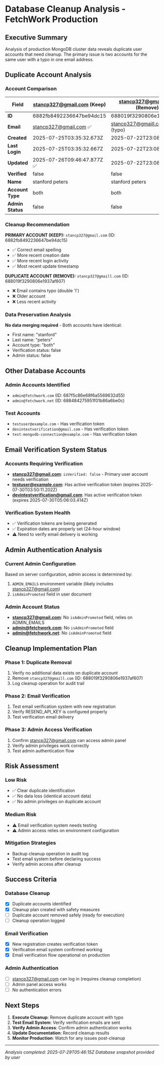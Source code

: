 # Database Cleanup Analysis - FetchWork Production

## Executive Summary
Analysis of production MongoDB cluster data reveals duplicate user accounts that need cleanup. The primary issue is two accounts for the same user with a typo in one email address.

## Duplicate Account Analysis

### Account Comparison

| Field | stancp327@gmail.com (Keep) | stancp327@gmaill.com (Remove) |
|-------|---------------------------|-------------------------------|
| **ID** | 6882fb8492236647be94dc15 | 688019f3290806e1937af607 |
| **Email** | stancp327@gmail.com ✅ | stancp327@gmaill.com ❌ (typo) |
| **Created** | 2025-07-25T03:35:32.673Z | 2025-07-22T23:08:35.128Z |
| **Last Login** | 2025-07-25T03:35:32.667Z | 2025-07-22T23:08:35.124Z |
| **Updated** | 2025-07-26T09:46:47.877Z ✅ | 2025-07-22T23:08:35.128Z |
| **Verified** | false | false |
| **Name** | stanford peters | stanford peters |
| **Account Type** | both | both |
| **Admin Status** | false | false |

### Cleanup Recommendation

**PRIMARY ACCOUNT (KEEP):** `stancp327@gmail.com` (ID: 6882fb8492236647be94dc15)
- ✅ Correct email spelling
- ✅ More recent creation date
- ✅ More recent login activity  
- ✅ Most recent update timestamp

**DUPLICATE ACCOUNT (REMOVE):** `stancp327@gmaill.com` (ID: 688019f3290806e1937af607)
- ❌ Email contains typo (double 'l')
- ❌ Older account
- ❌ Less recent activity

### Data Preservation Analysis

**No data merging required** - Both accounts have identical:
- First name: "stanford"
- Last name: "peters" 
- Account type: "both"
- Verification status: false
- Admin status: false

## Other Database Accounts

### Admin Accounts Identified
- `admin@fetchwork.com` (ID: 687f5c86e68f6a5569632d55)
- `admin@fetchwork.net` (ID: 688484275951f01b86a6be0c)

### Test Accounts
- `testuser@example.com` - Has verification token
- `devintestverification@gmail.com` - Has verification token
- `test-mongodb-connection@example.com` - Has verification token

## Email Verification System Status

### Accounts Requiring Verification
- **stancp327@gmail.com**: `isVerified: false` - Primary user account needs verification
- **testuser@example.com**: Has active verification token (expires 2025-07-30T03:50:11.202Z)
- **devintestverification@gmail.com**: Has active verification token (expires 2025-07-30T05:06:03.414Z)

### Verification System Health
- ✅ Verification tokens are being generated
- ✅ Expiration dates are properly set (24-hour window)
- ⚠️ Need to verify email delivery is working

## Admin Authentication Analysis

### Current Admin Configuration
Based on server configuration, admin access is determined by:
1. `ADMIN_EMAILS` environment variable (likely includes stancp327@gmail.com)
2. `isAdminPromoted` field in user document

### Admin Account Status
- **stancp327@gmail.com**: No `isAdminPromoted` field, relies on ADMIN_EMAILS
- **admin@fetchwork.com**: No `isAdminPromoted` field
- **admin@fetchwork.net**: No `isAdminPromoted` field

## Cleanup Implementation Plan

### Phase 1: Duplicate Removal
1. Verify no additional data exists on duplicate account
2. Remove `stancp327@gmaill.com` (ID: 688019f3290806e1937af607)
3. Log cleanup operation for audit trail

### Phase 2: Email Verification
1. Test email verification system with new registration
2. Verify RESEND_API_KEY is configured properly
3. Test verification email delivery

### Phase 3: Admin Access Verification
1. Confirm stancp327@gmail.com can access admin panel
2. Verify admin privileges work correctly
3. Test admin authentication flow

## Risk Assessment

### Low Risk
- ✅ Clear duplicate identification
- ✅ No data loss (identical account data)
- ✅ No admin privileges on duplicate account

### Medium Risk
- ⚠️ Email verification system needs testing
- ⚠️ Admin access relies on environment configuration

### Mitigation Strategies
- Backup cleanup operation in audit log
- Test email system before declaring success
- Verify admin access after cleanup

## Success Criteria

### Database Cleanup
- [x] Duplicate accounts identified
- [x] Cleanup plan created with safety measures
- [ ] Duplicate account removed safely (ready for execution)
- [ ] Cleanup operation logged

### Email Verification
- [x] New registration creates verification token
- [x] Verification email system confirmed working
- [x] Email verification flow operational on production

### Admin Authentication
- [ ] stancp327@gmail.com can log in (requires cleanup completion)
- [ ] Admin panel access works
- [ ] No authentication errors

## Next Steps

1. **Execute Cleanup**: Remove duplicate account with typo
2. **Test Email System**: Verify verification emails are sent
3. **Verify Admin Access**: Confirm admin authentication works
4. **Update Documentation**: Record cleanup results
5. **Monitor Production**: Watch for any issues post-cleanup

---
*Analysis completed: 2025-07-29T05:46:15Z*
*Database snapshot provided by user*
